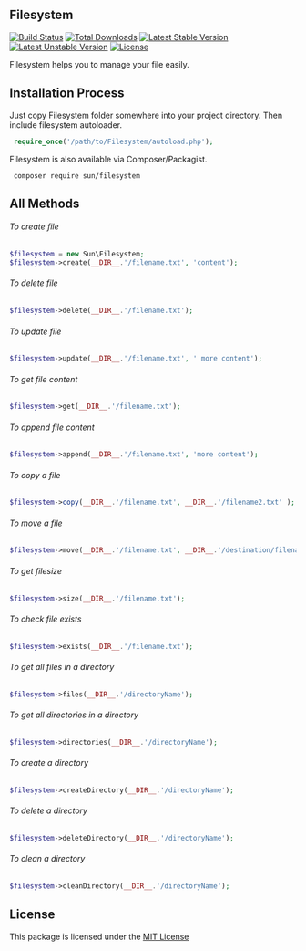 ## Filesystem

[![Build Status](https://travis-ci.org/IftekherSunny/Filesystem.svg?branch=master)](https://travis-ci.org/IftekherSunny/Filesystem)
[![Total Downloads](https://poser.pugx.org/sun/filesystem/downloads)](https://packagist.org/packages/sun/filesystem)
[![Latest Stable Version](https://poser.pugx.org/sun/filesystem/v/stable)](https://packagist.org/packages/sun/filesystem)  [![Latest Unstable Version](https://poser.pugx.org/sun/filesystem/v/unstable)](https://packagist.org/packages/sun/filesystem) [![License](https://poser.pugx.org/sun/filesystem/license)](https://packagist.org/packages/sun/filesystem)

Filesystem helps you to manage your file easily.

## Installation Process

Just copy Filesystem folder somewhere into your project directory. Then include filesystem autoloader.

```php
 require_once('/path/to/Filesystem/autoload.php');
```

Filesystem is also available via Composer/Packagist.

```
 composer require sun/filesystem
```

## All Methods

###### To create file

```php
$filesystem = new Sun\Filesystem;
$filesystem->create(__DIR__.'/filename.txt', 'content');
```
###### To delete file

```php
$filesystem->delete(__DIR__.'/filename.txt');
```

###### To update file

```php
$filesystem->update(__DIR__.'/filename.txt', ' more content');
```

###### To get file content

```php
$filesystem->get(__DIR__.'/filename.txt');
```

###### To append file content

```php
$filesystem->append(__DIR__.'/filename.txt', 'more content');
```

###### To copy a file 

```php
$filesystem->copy(__DIR__.'/filename.txt', __DIR__.'/filename2.txt' );
```

###### To move a file 

```php
$filesystem->move(__DIR__.'/filename.txt', __DIR__.'/destination/filename.txt' );
```

###### To get filesize

```php
$filesystem->size(__DIR__.'/filename.txt');
```

###### To check file exists

```php
$filesystem->exists(__DIR__.'/filename.txt');
```

###### To get all files in a directory

```php
$filesystem->files(__DIR__.'/directoryName');
```

###### To get all directories in a directory

```php
$filesystem->directories(__DIR__.'/directoryName');
```

###### To create a directory

```php
$filesystem->createDirectory(__DIR__.'/directoryName');
```

###### To delete a directory

```php
$filesystem->deleteDirectory(__DIR__.'/directoryName');
```

###### To clean a directory

```php
$filesystem->cleanDirectory(__DIR__.'/directoryName');
```


## License

This package is licensed under the [MIT License](https://github.com/IftekherSunny/filesystem/blob/master/LICENSE)
